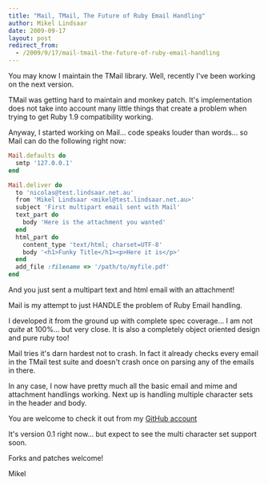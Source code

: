 ```yaml
---
title: "Mail, TMail, The Future of Ruby Email Handling"
author: Mikel Lindsaar
date: 2009-09-17
layout: post
redirect_from:
  - /2009/9/17/mail-tmail-the-future-of-ruby-email-handling
---
```

You may know I maintain the TMail library. Well, recently I've been
working on the next version.

TMail was getting hard to maintain and monkey patch. It's implementation
does not take into account many little things that create a problem when
trying to get Ruby 1.9 compatibility working.

Anyway, I started working on Mail... code speaks louder than words... so
Mail can do the following right now:

``` ruby
Mail.defaults do
  smtp '127.0.0.1'
end

Mail.deliver do
  to 'nicolas@test.lindsaar.net.au'
  from 'Mikel Lindsaar <mikel@test.lindsaar.net.au>'
  subject 'First multipart email sent with Mail'
  text_part do
    body 'Here is the attachment you wanted'
  end
  html_part do
    content_type 'text/html; charset=UTF-8'
    body '<h1>Funky Title</h1><p>Here it is</p>'
  end
  add_file :filename => '/path/to/myfile.pdf'
end
```

And you just sent a multipart text and html email with an attachment!

Mail is my attempt to just HANDLE the problem of Ruby Email handling.

I developed it from the ground up with complete spec coverage... I am
not *quite* at 100%... but very close. It is also a completely object
oriented design and pure ruby too!

Mail tries it's darn hardest not to crash. In fact it already checks
every email in the TMail test suite and doesn't crash once on parsing
any of the emails in there.

In any case, I now have pretty much all the basic email and mime and
attachment handlings working. Next up is handling multiple character
sets in the header and body.

You are welcome to check it out from my [GitHub
account](http://github.com/mikel/mail)

It's version 0.1 right now... but expect to see the multi character set
support soon.

Forks and patches welcome!

Mikel

